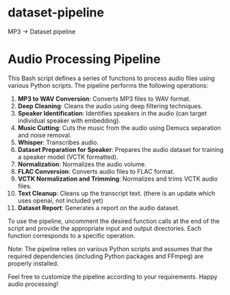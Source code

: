 # dataset-pipeline
MP3 -> Dataset pipeline 

# Audio Processing Pipeline

This Bash script defines a series of functions to process audio files using various Python scripts. The pipeline performs the following operations:

1. **MP3 to WAV Conversion**: Converts MP3 files to WAV format.
2. **Deep Cleaning**: Cleans the audio using deep filtering techniques.
3. **Speaker Identification**: Identifies speakers in the audio (can target individual speaker with embedding).
4. **Music Cutting**: Cuts the music from the audio using Demucs separation and noise removal.
5. **Whisper**: Transcribes audio.
6. **Dataset Preparation for Speaker**: Prepares the audio dataset for training a speaker model (VCTK formatted).
7. **Normalization**: Normalizes the audio volume.
8. **FLAC Conversion**: Converts audio files to FLAC format.
9. **VCTK Normalization and Trimming**: Normalizes and trims VCTK audio files.
10. **Text Cleanup**: Cleans up the transcript text. (there is an update which uses openai, not included yet)
11. **Dataset Report**: Generates a report on the audio dataset.

To use the pipeline, uncomment the desired function calls at the end of the script and provide the appropriate input and output directories. Each function corresponds to a specific operation.

Note: The pipeline relies on various Python scripts and assumes that the required dependencies (including Python packages and FFmpeg) are properly installed.

Feel free to customize the pipeline according to your requirements. Happy audio processing!


